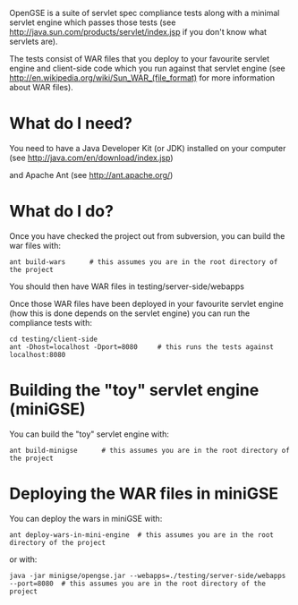 OpenGSE is a suite of servlet spec compliance tests along with a minimal servlet engine which passes those tests (see http://java.sun.com/products/servlet/index.jsp if you don't know what servlets are).

The tests consist of WAR files that you deploy to your favourite servlet engine and client-side code which you run against that servlet engine (see http://en.wikipedia.org/wiki/Sun_WAR_(file_format) for more information about WAR files).

# What do I need? #

You need to have a Java Developer Kit (or JDK) installed on your computer (see http://java.com/en/download/index.jsp)

and Apache Ant (see http://ant.apache.org/)

# What do I do? #
Once you have checked the project out from subversion, you can build the war files with:
```
ant build-wars      # this assumes you are in the root directory of the project
```

You should then have WAR files in testing/server-side/webapps

Once those WAR files have been deployed in your favourite servlet engine (how this is done depends on the servlet engine) you can run the compliance tests with:

```
cd testing/client-side
ant -Dhost=localhost -Dport=8080     # this runs the tests against localhost:8080
```

# Building the "toy" servlet engine (miniGSE) #

You can build the "toy" servlet engine with:
```
ant build-minigse      # this assumes you are in the root directory of the project
```

# Deploying the WAR files in miniGSE #

You can deploy the wars in miniGSE with:
```
ant deploy-wars-in-mini-engine  # this assumes you are in the root directory of the project
```

or with:
```
java -jar minigse/opengse.jar --webapps=./testing/server-side/webapps --port=8080  # this assumes you are in the root directory of the project
```